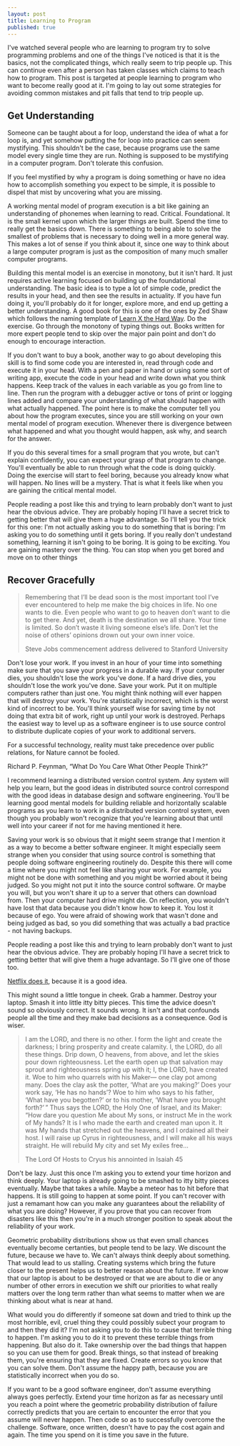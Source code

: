 ```yaml
---
layout: post
title: Learning to Program
published: true
---
```


I've watched several people who are learning to program try to solve programming problems and one of the things I've noticed is that it is the basics, not the complicated things, which really seem to trip people up. This can continue even after a person has taken classes which claims to teach how to program. This post 
is targeted at people learning to program who want to become really good at it. I'm going to lay out some strategies for avoiding common mistakes and pit falls
that tend to trip people up.

## Get Understanding

Someone can be taught about a for loop, understand the idea of what a for loop is, and yet somehow 
putting the for loop into practice can seem mystifying. This shouldn't be the case, because 
programs use the same model every single time they are run. Nothing is supposed to be 
mystifying in a computer program. Don't tolerate this confusion.

If you feel mystified by why a program is doing something or have no idea how to accomplish 
something you expect to be simple, it is possible to dispel that mist by uncovering what you 
are missing. 

A working mental model of program execution is a bit like gaining an understanding 
of phonemes when learning to read. Critical. Foundational. It is the small kernel upon which the 
larger things are built. Spend the time to really get the basics down. There is something to 
being able to solve the smallest of problems that is necessary to doing well in a more general 
way. This makes a lot of sense if you think about it, since one way to think about a large 
computer program is just as the composition of many much smaller computer programs.

Building this mental model is an exercise in monotony, but it isn't hard. It just requires 
active learning focused on building up the foundational understanding. The basic idea is to 
type a lot of simple code, predict the results in your head, and then see the results in actuality. 
If you have fun doing it, you'll probably do it for longer, explore more, and end up getting a better 
understanding. A good book for this is one of the ones by Zed Shaw which follows the naming template 
of [Learn X the Hard Way](https://shop.learncodethehardway.org/). Do the exercise. Go through the 
monotony of typing things out. Books written for more expert people tend to skip over the major pain 
point and don't do enough to encourage interaction.

If you don't want to buy a book, another way to go about developing this skill is to find some code 
you are interested in, read through code and execute it in your head. With a pen and paper in hand or 
using some sort of writing app, execute the code in your head and write down what you think happens. 
Keep track of the values in each variable as you go from line to line. Then run the program with a 
debugger active or tons of print or logging lines added and compare your understanding of what should 
happen with what actually happened. The point here is to make the computer tell you about how the program 
executes, since you are still working on your own mental model of program execution. Whenever there is 
divergence between what happened and what you thought would happen, ask why, and search for the answer.

If you do this several times for a small program that you wrote, but can't explain confidently, you can 
expect your grasp of that program to change. You'll eventually be able to run through what the code is 
doing quickly. Doing the exercise will start to feel boring, because you already know what will happen. 
No lines will be a mystery. That is what it feels like when you are gaining the critical mental model.

People reading a post like this and trying to learn probably don't want to just hear the obvious advice. 
They are probably hoping I'll have a secret trick to getting better that will give them a huge advantage.
So I'll tell you the trick for this one: I'm not actually asking you to do something that is boring: I'm 
asking you to do something until it gets boring. If you really don't undestand something, learning it isn't 
going to be boring. It is going to be exciting. You are gaining mastery over the thing. You can stop when 
you get bored and move on to other things

## Recover Gracefully

<div class="p">
    <div class="marginnote">
        <blockquote>
            <p>
                Remembering that I’ll be dead soon is the most important tool I’ve ever encountered to help me make the big choices in life.
                No one wants to die. Even people who want to go to heaven don’t want to die to get there. And yet, death is the destination we all share. 
                Your time is limited. So don’t waste it living someone else’s life. Don’t let the noise of others’ opinions drown out your own inner voice.
            </p>
            <footer>Steve Jobs commencement address delivered to Stanford University</footer>
        </blockquote>
    </div>
</div>

Don't lose your work. If you invest in an hour of your time into something make sure that you save your progress in a durable way. If your computer dies, you shouldn't lose the work you've done. If a hard drive dies, you shouldn't lose the work you've done. Save your work. Put it on multiple computers rather than just one. You might think nothing will ever happen that will destroy your work. You're statistically incorrect, which is the worst kind of incorrect to be. You'll think yourself wise for saving time by not doing that extra bit of work, right up until your work is destroyed. Perhaps the easiest way to level up as a software engineer is to use source control to distribute duplicate copies of your work to additional servers.

<div class="p">
    <div class="marginnote">
        <p>
            For a successful technology, reality must take precedence over public relations, for Nature cannot be fooled.
        </p>
        <footer>
            Richard P. Feynman, “What Do You Care What Other People Think?”
        </footer>
    </div>
</div>

I recommend learning a distributed version control system. Any system will help you learn, but the good ideas in distributed source control correspond with the good ideas in database design and software engineering. You'll be learning good mental models for building reliable and horizontally scalable programs as you learn to work in a distributed version control system, even though you probably won't recognize that you're learning about that until well into your career if not for me having mentioned it here.

Saving your work is so obvious that it might seem strange that I mention it as a way to become a better software engineer. It might especially seem strange when you consider that using source control is something that people doing software engineering routinely do. Despite this there will come a time where you might not feel like sharing your work. For example, you might not be done with something and you might be worried about it being judged. So you might not put it into the source control software. Or maybe you will, but you won't share it up to a server that others can download from. Then your computer hard drive might die. On reflection, you wouldn't have lost that data because you didn't know how to keep it. You lost it because of ego. You were afraid of showing work that wasn't done and being judged as bad, so you did something that was actually a bad practice - not having backups.

People reading a post like this and trying to learn probably don't want to just hear the obvious advice. They are probably hoping I'll have a secret trick 
to getting better that will give them a huge advantage. So I'll give one of those too.

<div class="p">
    <div class="marginnote">
        <a href="https://github.com/netflix/chaosmonkey">Netflix does it</a>, because it is a good idea.   
    </div>
</div>

This might sound a little tongue in cheek. Grab a hammer. Destroy your laptop. Smash it into little itty bitty pieces. This time the advice doesn't sound so obviously 
correct. It sounds wrong. It isn't and that confounds people all the time and they make bad decisions as a consequence. God is wiser.

<div class="p">
    <div class="marginnote">
        <blockquote>
            <p>
                I am the LORD, and there is no other.
                I form the light and create the darkness;
                I bring prosperity and create calamity.
                I, the LORD, do all these things.
                Drip down, O heavens, from above,
                and let the skies pour down righteousness.
                Let the earth open up that salvation may sprout
                and righteousness spring up with it;
                I, the LORD, have created it.
                Woe to him who quarrels with his Maker—
                one clay pot among many.
                Does the clay ask the potter,
                ‘What are you making?’
                Does your work say,
                ‘He has no hands’?
                Woe to him who says to his father,
                ‘What have you begotten?’
                or to his mother,
                ‘What have you brought forth?’ ”
                Thus says the LORD,
                the Holy One of Israel, and its Maker:
                “How dare you question Me about My sons,
                or instruct Me in the work of My hands?
                It is I who made the earth
                and created man upon it.
                It was My hands that stretched out the heavens,
                and I ordained all their host.
                I will raise up Cyrus in righteousness,
                and I will make all his ways straight.
                He will rebuild My city
                and set My exiles free...
            </p>
            <footer>
                The Lord Of Hosts to Cryus his annointed in Isaiah 45
            </footer>
        </blockquote>
    </div>
</div>

Don't be lazy. Just this once I'm asking you to extend your time horizon and think deeply. Your laptop is already going to be smashed to itty bitty pieces 
eventually. Maybe that takes a while. Maybe a meteor has to hit before that happens. It is still going to happen at some point. If you can't recover with 
just a remamant how can you make any guarantees about the reliability of what you are doing? However, if you prove that you can recover from disasters like 
this then you're in a much stronger position to speak about the reliability of your work.

Geometric probability distributions show us that even small chances eventually become certanties, but people tend to be lazy. We discount the future, because 
we have to. We can't always think deeply about something. That would lead to us stalling. Creating systems which bring the future closer to the present helps us 
to better reason about the future. If we know that our laptop is about to be destroyed or that we are about to die or any number of other errors in execution we 
shift our priorities to what really matters over the long term rather than what seems to matter when we are thinking about what is near at hand.

What would you do differently if someone sat down and tried to think up the most horrible, evil, cruel thing they could possibly subect your program to and then they did it? I'm not asking you to do this to cause that terrible thing to happen. I'm asking you to do it to prevent these terrible things from happening. But also do it. Take ownership over the bad things that happen so you can use them for good. Break things, so that instead of breaking them, you're ensuring that they are fixed. Create errors so you know that you can solve them. Don't assume the happy path, because you are statistically incorrect when you do so. 

If you want to be a good software engineer, don't assume everything always goes perfectly. Extend your time horizon as far as necessary until you reach a point where the geometric probability distribution of failure correctly predicts that you are certain to encounter the error that you assume will never happen. Then code so as to successfully overcome the challenge. Software, once written, doesn't have to pay the cost again and again. The time you spend on it is time you save in the future.

